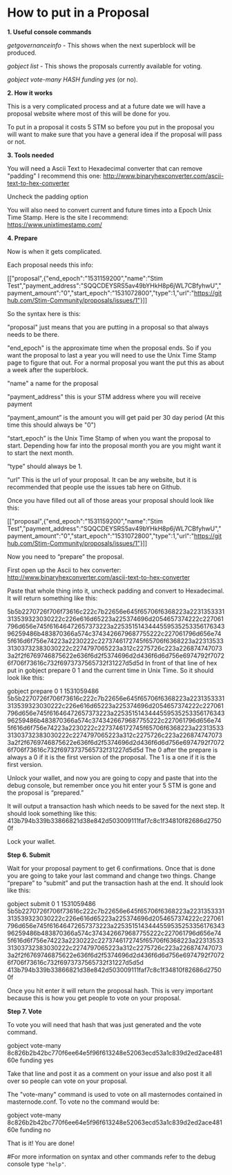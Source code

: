 # How to put in a Proposal

**1. Useful console commands**

*getgovernanceinfo* - This shows when the next superblock will be produced.

*gobject list* - This shows the proposals currently available for voting.

*gobject vote-many HASH funding yes* (or no).

**2. How it works**

This is a very complicated process and at a future date we will have a proposal website where most of this will be done for you.

To put in a proposal it costs 5 STM so before you put in the proposal you will want to make sure that you have a general idea if the proposal will pass or not.

**3. Tools needed**

You will need a Ascii Text to Hexadecimal converter that can remove "padding" I recommend this one: http://www.binaryhexconverter.com/ascii-text-to-hex-converter

Uncheck the padding option

You will also need to convert current and future times into a Epoch Unix Time Stamp.  Here is the site I recommend: https://www.unixtimestamp.com/

**4. Prepare**

Now is when it gets complicated.

Each proposal needs this info:

[["proposal",{"end_epoch":"1531159200","name":"Stim Test","payment_address":"SQQCDEYSRS5av49bYHkH8p6jWL7CBfyhwU","payment_amount":"0","start_epoch":"1531072800","type":1,"url":"https://github.com/Stim-Community/proposals/issues/1"}]]

So the syntax here is this:

"proposal" just means that you are putting in a proposal so that always needs to be there.

"end_epoch" is the approximate time when the proposal ends.  So if you want the proposal to last a year you will need to use the Unix Time Stamp page to figure that out.  For a normal proposal you want the put this as about a week after the superblock.

"name" a name for the proposal

"payment_address" this is your STM address where you will receive payment

“payment_amount” is the amount you will get paid per 30 day period (At this time this should always be "0")

“start_epoch” is the Unix Time Stamp of when you want the proposal to start.  Depending how far into the proposal month you are you might want it to start the next month.

“type” should always be 1.

“url” This is the url of your proposal.  It can be any website, but it is recommended that people use the issues tab here on Github.

Once you have filled out all of those areas your proposal should look like this:

[["proposal",{"end_epoch":"1531159200","name":"Stim Test","payment_address":"SQQCDEYSRS5av49bYHkH8p6jWL7CBfyhwU","payment_amount":"0","start_epoch":"1531072800","type":1,"url":"https://github.com/Stim-Community/proposals/issues/1"}]]

Now you need to “prepare” the proposal.

First open up the Ascii to hex converter: http://www.binaryhexconverter.com/ascii-text-to-hex-converter

Paste that whole thing into it, uncheck padding and convert to Hexadecimal.  It will return something like this:

5b5b2270726f706f73616c222c7b22656e645f65706f6368223a2231353331313539323030222c226e616d65223a225374696d2054657374222c227061796d656e745f61646472657373223a225351514344455953525335617634396259486b483870366a574c3743426679687755222c227061796d656e745f616d6f756e74223a2230222c2273746172745f65706f6368223a2231353331303732383030222c2274797065223a312c2275726c223a2268747470733a2f2f6769746875622e636f6d2f5374696d2d436f6d6d756e6974792f70726f706f73616c732f6973737565732f31227d5d5d
In front of that line of hex put in gobject prepare 0 1 and the current time in Unix Time.  So it should look like this:

gobject prepare 0 1 1531059486 5b5b2270726f706f73616c222c7b22656e645f65706f6368223a2231353331313539323030222c226e616d65223a225374696d2054657374222c227061796d656e745f61646472657373223a225351514344455953525335617634396259486b483870366a574c3743426679687755222c227061796d656e745f616d6f756e74223a2230222c2273746172745f65706f6368223a2231353331303732383030222c2274797065223a312c2275726c223a2268747470733a2f2f6769746875622e636f6d2f5374696d2d436f6d6d756e6974792f70726f706f73616c732f6973737565732f31227d5d5d
The 0 after the prepare is always a 0 if it is the first version of the proposal.  The 1 is a one if it is the first version.

Unlock your wallet, and now you are going to copy and paste that into the debug console, but remember once you hit enter your  5 STM is gone and the proposal is “prepared.”

It will output a transaction hash which needs to be saved for the next step. It should look something like this:
413b794b339b33866821d38e842d503009111faf7c8c1f34810f82686d27500f

Lock your wallet.

**Step 6. Submit**

Wait for your proposal payment to get 6 confirmations.  Once that is done you are going to take your last command and change two things.  Change “prepare” to “submit” and put the transaction hash at the end.  It should look like this:

gobject submit 0 1 1531059486 5b5b2270726f706f73616c222c7b22656e645f65706f6368223a2231353331313539323030222c226e616d65223a225374696d2054657374222c227061796d656e745f61646472657373223a225351514344455953525335617634396259486b483870366a574c3743426679687755222c227061796d656e745f616d6f756e74223a2230222c2273746172745f65706f6368223a2231353331303732383030222c2274797065223a312c2275726c223a2268747470733a2f2f6769746875622e636f6d2f5374696d2d436f6d6d756e6974792f70726f706f73616c732f6973737565732f31227d5d5d
413b794b339b33866821d38e842d503009111faf7c8c1f34810f82686d27500f

Once you hit enter it will return the proposal hash.  This is very important because this is how you get people to vote on your proposal.

**Step 7. Vote**

To vote you will need that hash that was just generated and the vote command.


gobject vote-many 8c826b2b42bc770f6ee64e5f96f613248e52063ecd53a1c839d2ed2ace48160e funding yes

Take that line and post it as a comment on your issue and also post it all over so people can vote on your proposal.

The "vote-many" command is used to vote on all masternodes contained in masternode.conf.  To vote no the command would be:


gobject vote-many 8c826b2b42bc770f6ee64e5f96f613248e52063ecd53a1c839d2ed2ace48160e funding no


That is it!  You are done!

#For more information on syntax and other commands refer to the debug console type <code>"help"</code>.
